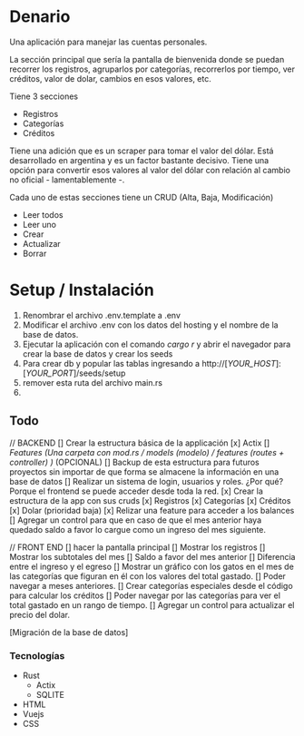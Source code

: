 # Denario

Una aplicación para manejar las cuentas personales.

La sección principal que sería la pantalla de bienvenida donde se puedan recorrer los registros, agruparlos por categorías, recorrerlos por tiempo, ver créditos, valor de dolar, cambios en esos valores, etc.

Tiene 3 secciones

+ Registros
+ Categorías
+ Créditos

Tiene una adición que es un scraper para tomar el valor del dólar. Está desarrollado en argentina y es un factor bastante decisivo. Tiene una opción para convertir esos valores al valor del dólar con relación al cambio no oficial - lamentablemente -.


Cada uno de estas secciones tiene un CRUD (Alta, Baja, Modificación)

+ Leer todos
+ Leer uno
+ Crear
+ Actualizar
+ Borrar

# Setup / Instalación

1. Renombrar el archivo .env.template a .env
2. Modificar el archivo .env con los datos del hosting y el nombre de la base de datos.
3. Ejecutar la aplicación con el comando _cargo r_ y abrir el navegador para crear la base de datos y crear los seeds
4. Para crear db y popular las tablas ingresando a http://[_YOUR_HOST_]:[_YOUR_PORT_]/seeds/setup
5. remover esta ruta del archivo main.rs
6. 

## Todo

// BACKEND
[] Crear la estructura básica de la applicación
    [x] Actix
    [] _Features (Una carpeta con mod.rs / models (modelo) / features (routes + controller) )_ (OPCIONAL)
    [] Backup de esta estructura para futuros proyectos sin importar de que forma se almacene la información en una base de datos
    [] Realizar un sistema de login, usuarios y roles. ¿Por qué? Porque el frontend se puede acceder desde toda la red.
[x] Crear la estructura de la app con sus cruds
    [x] Registros
    [x] Categorías
    [x] Créditos
    [x] Dolar (prioridad baja)
[x] Relizar una feature para acceder a los balances
[] Agregar un control para que en caso de que el mes anterior haya quedado saldo a favor lo cargue como un ingreso del mes siguiente.


// FRONT END
[] hacer la pantalla principal
    [] Mostrar los registros
    [] Mostrar los subtotales del mes
        [] Saldo a favor del mes anterior
        [] Diferencia entre el ingreso y el egreso
        [] Mostrar un gráfico con los gatos en el mes de las categorías que figuran en él con los valores del total gastado.
    [] Poder navegar a meses anteriores.
    [] Crear categorías especiales desde el código para calcular los créditos
    [] Poder navegar por las categorías para ver el total gastado en un rango de tiempo.
    [] Agregar un control para actualizar el precio del dolar.

[Migración de la base de datos]

### Tecnologías
- Rust
  - Actix
  - SQLITE
- HTML
- Vuejs
- CSS

